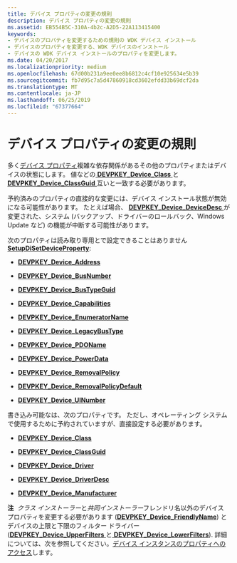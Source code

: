 ```yaml
---
title: デバイス プロパティの変更の規則
description: デバイス プロパティの変更の規則
ms.assetid: EB554B5C-310A-4b2c-A2D5-22A113415400
keywords:
- デバイスのプロパティを変更するための規則の WDK デバイス インストール
- デバイスのプロパティを変更する、WDK デバイスのインストール
- デバイスの WDK デバイス インストールのプロパティを変更します。
ms.date: 04/20/2017
ms.localizationpriority: medium
ms.openlocfilehash: 67d00b231a9ee0ee8b6812c4cf10e925634e5b39
ms.sourcegitcommit: fb7d95c7a5d47860918cd3602efdd33b69dcf2da
ms.translationtype: MT
ms.contentlocale: ja-JP
ms.lasthandoff: 06/25/2019
ms.locfileid: "67377664"
---
```

# <a name="rules-for-modifying-device-properties"></a>デバイス プロパティの変更の規則


多く[デバイス プロパティ](device-properties.md)複雑な依存関係があるその他のプロパティまたはデバイスの状態にします。 値などの[ **DEVPKEY_Device_Class** ](https://docs.microsoft.com/windows-hardware/drivers/install/devpkey-device-class)と[ **DEVPKEY_Device_ClassGuid** ](https://docs.microsoft.com/windows-hardware/drivers/install/devpkey-device-classguid)互いと一致する必要があります。

予約済みのプロパティの直接的な変更には、デバイス インストール状態が無効になる可能性があります。 たとえば場合、 [ **DEVPKEY_Device_DeviceDesc** ](https://docs.microsoft.com/windows-hardware/drivers/install/devpkey-device-devicedesc)が変更された、システム (バックアップ、ドライバーのロールバック、Windows Update など) の機能が中断する可能性があります。

次のプロパティは読み取り専用とで設定できることはありません[ **SetupDiSetDeviceProperty**](https://docs.microsoft.com/windows/desktop/api/setupapi/nf-setupapi-setupdisetdevicepropertyw):

-   [**DEVPKEY_Device_Address**](https://docs.microsoft.com/windows-hardware/drivers/install/devpkey-device-address)

-   [**DEVPKEY_Device_BusNumber**](https://docs.microsoft.com/windows-hardware/drivers/install/devpkey-device-busnumber)

-   [**DEVPKEY_Device_BusTypeGuid**](https://docs.microsoft.com/windows-hardware/drivers/install/devpkey-device-bustypeguid)

-   [**DEVPKEY_Device_Capabilities**](https://docs.microsoft.com/windows-hardware/drivers/install/devpkey-device-capabilities)

-   [**DEVPKEY_Device_EnumeratorName**](https://docs.microsoft.com/windows-hardware/drivers/install/devpkey-device-enumeratorname)

-   [**DEVPKEY_Device_LegacyBusType**](https://docs.microsoft.com/windows-hardware/drivers/install/devpkey-device-legacybustype)

-   [**DEVPKEY_Device_PDOName**](https://docs.microsoft.com/windows-hardware/drivers/install/devpkey-device-pdoname)

-   [**DEVPKEY_Device_PowerData**](https://docs.microsoft.com/windows-hardware/drivers/install/devpkey-device-powerdata)

-   [**DEVPKEY_Device_RemovalPolicy**](https://docs.microsoft.com/windows-hardware/drivers/install/devpkey-device-removalpolicy)

-   [**DEVPKEY_Device_RemovalPolicyDefault**](https://docs.microsoft.com/windows-hardware/drivers/install/devpkey-device-removalpolicydefault)

-   [**DEVPKEY_Device_UINumber**](https://docs.microsoft.com/windows-hardware/drivers/install/devpkey-device-uinumber)

書き込み可能なは、次のプロパティです。 ただし、オペレーティング システムで使用するために予約されていますが、直接設定する必要があります。

-   [**DEVPKEY_Device_Class**](https://docs.microsoft.com/windows-hardware/drivers/install/devpkey-device-class)

-   [**DEVPKEY_Device_ClassGuid**](https://docs.microsoft.com/windows-hardware/drivers/install/devpkey-device-classguid)

-   [**DEVPKEY_Device_Driver**](https://docs.microsoft.com/windows-hardware/drivers/install/devpkey-device-driver)

-   [**DEVPKEY_Device_DriverDesc**](https://docs.microsoft.com/windows-hardware/drivers/install/devpkey-device-driverdesc)

-   [**DEVPKEY_Device_Manufacturer**](https://docs.microsoft.com/windows-hardware/drivers/install/devpkey-device-manufacturer)

**注**  *クラス インストーラー*と*共同インストーラー*フレンドリ名以外のデバイス プロパティを変更する必要があります ([**DEVPKEY_Device_FriendlyName**](https://docs.microsoft.com/windows-hardware/drivers/install/devpkey-device-friendlyname)) とデバイスの上限と下限のフィルター ドライバー ([**DEVPKEY_Device_UpperFilters** ](https://docs.microsoft.com/windows-hardware/drivers/install/devpkey-device-upperfilters)と[ **DEVPKEY_Device_LowerFilters**](https://docs.microsoft.com/windows-hardware/drivers/install/devpkey-device-lowerfilters)). 詳細については、次を参照してください。[デバイス インスタンスのプロパティへのアクセス](accessing-device-instance-properties--windows-vista-and-later-.md)します。

 

 

 





